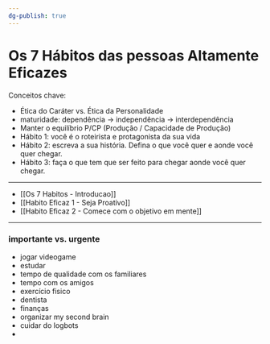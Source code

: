 ```yaml
---
dg-publish: true
---
```


# Os 7 Hábitos das pessoas Altamente Eficazes

Conceitos chave:

- Ética do Caráter vs. Ética da Personalidade
- maturidade: dependência -> independência -> interdependência
- Manter o equilíbrio P/CP (Produção / Capacidade de Produção)
- Hábito 1: você é o roteirista e protagonista da sua vida
- Hábito 2: escreva a sua história. Defina o que você quer e aonde você quer chegar.
- Hábito 3: faça o que tem que ser feito para chegar aonde você quer chegar.

---

- [[Os 7 Habitos - Introducao]]
- [[Habito Eficaz 1 - Seja Proativo]]
- [[Habito Eficaz 2 - Comece com o objetivo em mente]]

---

### importante vs. urgente

- jogar videogame 
- estudar
- tempo de qualidade com os familiares
- tempo com os amigos
- exercício fisico
- dentista
- finanças
- organizar my second brain 
- cuidar do logbots
- 